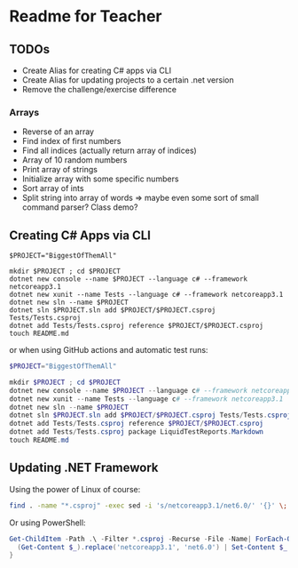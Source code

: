 # Readme for Teacher

## TODOs

* Create Alias for creating C# apps via CLI
* Create Alias for updating projects to a certain .net version
* Remove the challenge/exercise difference

### Arrays

* Reverse of an array
* Find index of first numbers
* Find all indices (actually return array of indices)
* Array of 10 random numbers
* Print array of strings
* Initialize array with some specific numbers
* Sort array of ints
* Split string into array of words => maybe even some sort of small command parser? Class demo?

## Creating C# Apps via CLI

```shell
$PROJECT="BiggestOfThemAll"

mkdir $PROJECT ; cd $PROJECT
dotnet new console --name $PROJECT --language c# --framework netcoreapp3.1
dotnet new xunit --name Tests --language c# --framework netcoreapp3.1
dotnet new sln --name $PROJECT
dotnet sln $PROJECT.sln add $PROJECT/$PROJECT.csproj Tests/Tests.csproj
dotnet add Tests/Tests.csproj reference $PROJECT/$PROJECT.csproj
touch README.md
```

or when using GitHub actions and automatic test runs:

```powershell
$PROJECT="BiggestOfThemAll"

mkdir $PROJECT ; cd $PROJECT
dotnet new console --name $PROJECT --language c# --framework netcoreapp3.1
dotnet new xunit --name Tests --language c# --framework netcoreapp3.1
dotnet new sln --name $PROJECT
dotnet sln $PROJECT.sln add $PROJECT/$PROJECT.csproj Tests/Tests.csproj
dotnet add Tests/Tests.csproj reference $PROJECT/$PROJECT.csproj
dotnet add Tests/Tests.csproj package LiquidTestReports.Markdown
touch README.md
```

## Updating .NET Framework

Using the power of Linux of course:

```bash
find . -name "*.csproj" -exec sed -i 's/netcoreapp3.1/net6.0/' '{}' \;
```

Or using PowerShell:

```powershell
Get-ChildItem -Path .\ -Filter *.csproj -Recurse -File -Name| ForEach-Object {
  (Get-Content $_).replace('netcoreapp3.1', 'net6.0') | Set-Content $_
}
```
